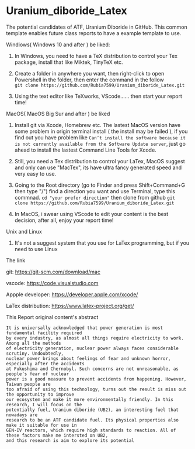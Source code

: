 # Uranium_diboride_Latex
The potential candidates of ATF, Uranium Diboride in GitHub.
This common template enables future class reports to have a example template to use.

Windiows( Windows 10 and after ) be liked:

1. In Windows, you need to have a TeX distribution to control your Tex package, install that like Miktek, TinyTeX etc.

2. Create a folder in anywhere you want, then right-click to open Powershell in the folder, then enter the command in the follow <br>
```git clone https://github.com/Rubia7599/Uranium_diboride_Latex.git```

3. Using the text editor like TeXworks, VScode...... then start your report time!

MacOS( MacOS Big Sur and after ) be liked

1. Install git via Xcode, Homebrew etc. The lastest MacOS version have some problem in origin terminal install ( the install may be failed ), if you find out you have problem like ```Can’t install the software because it is not currently available from the Software Update server```, just go ahead to install the lastest Command Line Tools for Xcode.

2. Still, you need a Tex distribution to control your LaTex, MacOS suggest and only can use "MacTex", its have ultra fancy generated speed and very easy to use. 

3. Going to the Root directory (go to Finder and press Shift+Command+G then type "/") find a direction you want and use Terminal, type this commnad.
   ```cd "your prefer direction"```
   then clone from github
   ```git clone https://github.com/Rubia7599/Uranium_diboride_Latex.git```

5. In MacOS, i swear using VScode to edit your content is the best decision, after all, enjoy your report time!

Unix and Linux

1. It's not a suggest system that you use for LaTex programming, but if you need to use Linux

The link 

git: 
https://git-scm.com/download/mac

vscode:
https://code.visualstudio.com

Appple developer:
https://developer.apple.com/xcode/

LaTex distribution:
https://www.latex-project.org/get/

This Report original content's abstract
``````
It is universally acknowledged that power generation is most fundamental facility required
by every industry, as almost all things require electricity to work. Among all the methods
of electricity generation, nuclear power always faces considerable scrutiny. Undoubtedly,
nuclear power brings about feelings of fear and unknown horror, especially after the accidents
at Fukushima and Chernobyl. Such concerns are not unreasonable, as people’s fear of nuclear
power is a good measure to prevent accidents from happening. However, Taiwan people are
too afraid of using this technology, turns out the result is miss out the opportunity to improve
our ecosystem and make it more environmentally friendly. In this research, I will focus on the
potentially fuel, Uranium diboride (UB2), an interesting fuel that nowadays are
research to be an ATF candidate fuel. Its physical properties also make it suitable for use in
GEN-IV reactors, which require high standards to reaction. All of these factors make me intersted on UB2,
and this research is aim to explore its potential
``````
